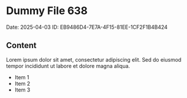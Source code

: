 # Dummy File 638

Date: 2025-04-03
ID: EB9486D4-7E7A-4F15-81EE-1CF2F1B4B424

## Content

Lorem ipsum dolor sit amet, consectetur adipiscing elit.
Sed do eiusmod tempor incididunt ut labore et dolore magna aliqua.

* Item 1
* Item 2
* Item 3
